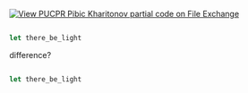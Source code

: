 [![View PUCPR Pibic Kharitonov partial code on File Exchange](https://www.mathworks.com/matlabcentral/images/matlab-file-exchange.svg)](https://www.mathworks.com/matlabcentral/fileexchange/124620-pucpr-pibic-kharitonov-partial-code)

```js

let there_be_light

```
difference?

```js

let there_be_light

```
